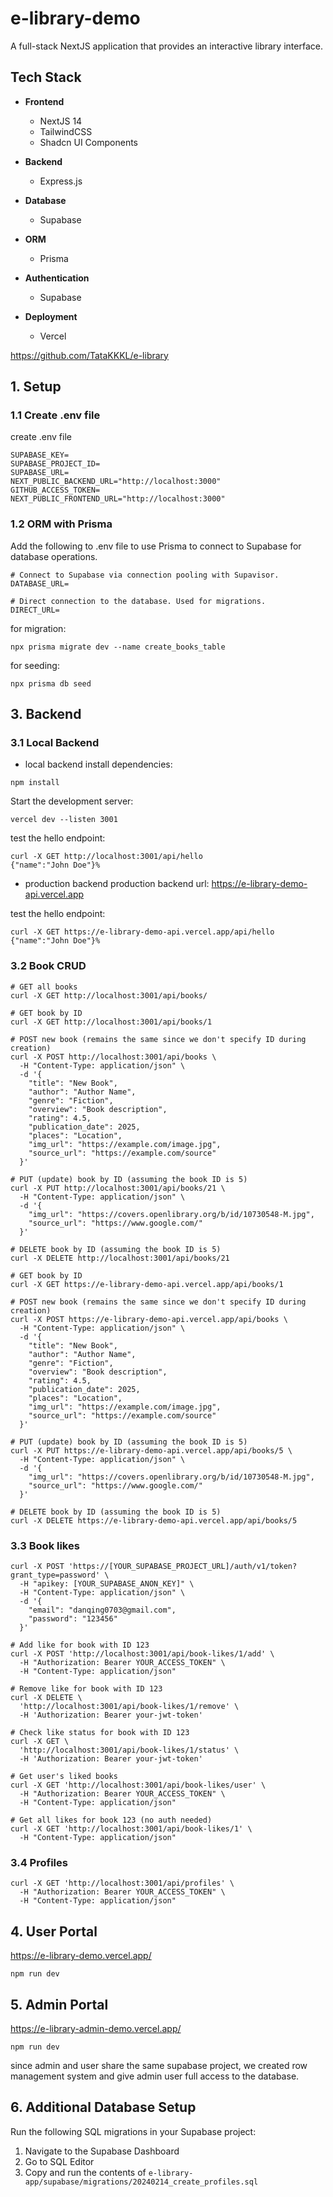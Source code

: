 # e-library-demo

A full-stack NextJS application that provides an interactive library interface.

## Tech Stack

- **Frontend**
  - NextJS 14
  - TailwindCSS
  - Shadcn UI Components

- **Backend**
  - Express.js

- **Database**
  - Supabase

- **ORM**
  - Prisma

- **Authentication**
  - Supabase

- **Deployment**
  - Vercel

https://github.com/TataKKKL/e-library

## 1. Setup

### 1.1 Create .env file

create .env file
```
SUPABASE_KEY=
SUPABASE_PROJECT_ID=
SUPABASE_URL=
NEXT_PUBLIC_BACKEND_URL="http://localhost:3000"
GITHUB_ACCESS_TOKEN=
NEXT_PUBLIC_FRONTEND_URL="http://localhost:3000"
```
### 1.2 ORM with Prisma
Add the following to .env file to use Prisma to connect to Supabase for database operations.
```
# Connect to Supabase via connection pooling with Supavisor.
DATABASE_URL=

# Direct connection to the database. Used for migrations.
DIRECT_URL=
```
for migration:
```
npx prisma migrate dev --name create_books_table
```
for seeding:
```
npx prisma db seed
```

## 3. Backend
### 3.1 Local Backend
* local backend
install dependencies:
```
npm install
```
Start the development server:
```
vercel dev --listen 3001
```
test the hello endpoint:
```
curl -X GET http://localhost:3001/api/hello
{"name":"John Doe"}%
```
* production backend
production backend url: https://e-library-demo-api.vercel.app

test the hello endpoint:
```
curl -X GET https://e-library-demo-api.vercel.app/api/hello
{"name":"John Doe"}%
```
### 3.2 Book CRUD
```
# GET all books
curl -X GET http://localhost:3001/api/books/

# GET book by ID
curl -X GET http://localhost:3001/api/books/1

# POST new book (remains the same since we don't specify ID during creation)
curl -X POST http://localhost:3001/api/books \
  -H "Content-Type: application/json" \
  -d '{
    "title": "New Book",
    "author": "Author Name",
    "genre": "Fiction",
    "overview": "Book description",
    "rating": 4.5,
    "publication_date": 2025,
    "places": "Location",
    "img_url": "https://example.com/image.jpg",
    "source_url": "https://example.com/source"
  }'

# PUT (update) book by ID (assuming the book ID is 5)
curl -X PUT http://localhost:3001/api/books/21 \
  -H "Content-Type: application/json" \
  -d '{
    "img_url": "https://covers.openlibrary.org/b/id/10730548-M.jpg",
    "source_url": "https://www.google.com/"
  }'

# DELETE book by ID (assuming the book ID is 5)
curl -X DELETE http://localhost:3001/api/books/21
```


```
# GET book by ID
curl -X GET https://e-library-demo-api.vercel.app/api/books/1

# POST new book (remains the same since we don't specify ID during creation)
curl -X POST https://e-library-demo-api.vercel.app/api/books \
  -H "Content-Type: application/json" \
  -d '{
    "title": "New Book",
    "author": "Author Name",
    "genre": "Fiction",
    "overview": "Book description",
    "rating": 4.5,
    "publication_date": 2025,
    "places": "Location",
    "img_url": "https://example.com/image.jpg",
    "source_url": "https://example.com/source"
  }'

# PUT (update) book by ID (assuming the book ID is 5)
curl -X PUT https://e-library-demo-api.vercel.app/api/books/5 \
  -H "Content-Type: application/json" \
  -d '{
    "img_url": "https://covers.openlibrary.org/b/id/10730548-M.jpg",
    "source_url": "https://www.google.com/"
  }'

# DELETE book by ID (assuming the book ID is 5)
curl -X DELETE https://e-library-demo-api.vercel.app/api/books/5
```

### 3.3 Book likes
```
curl -X POST 'https://[YOUR_SUPABASE_PROJECT_URL]/auth/v1/token?grant_type=password' \
  -H "apikey: [YOUR_SUPABASE_ANON_KEY]" \
  -H "Content-Type: application/json" \
  -d '{
    "email": "danqing0703@gmail.com",
    "password": "123456"
  }'

# Add like for book with ID 123
curl -X POST 'http://localhost:3001/api/book-likes/1/add' \
  -H "Authorization: Bearer YOUR_ACCESS_TOKEN" \
  -H "Content-Type: application/json"

# Remove like for book with ID 123
curl -X DELETE \
  'http://localhost:3001/api/book-likes/1/remove' \
  -H 'Authorization: Bearer your-jwt-token'

# Check like status for book with ID 123
curl -X GET \
  'http://localhost:3001/api/book-likes/1/status' \
  -H 'Authorization: Bearer your-jwt-token'

# Get user's liked books
curl -X GET 'http://localhost:3001/api/book-likes/user' \
  -H "Authorization: Bearer YOUR_ACCESS_TOKEN" \
  -H "Content-Type: application/json"

# Get all likes for book 123 (no auth needed)
curl -X GET 'http://localhost:3001/api/book-likes/1' \
  -H "Content-Type: application/json"

```

### 3.4 Profiles

```
curl -X GET 'http://localhost:3001/api/profiles' \
  -H "Authorization: Bearer YOUR_ACCESS_TOKEN" \
  -H "Content-Type: application/json"
```

## 4. User Portal
https://e-library-demo.vercel.app/

```
npm run dev
```

## 5. Admin Portal
https://e-library-admin-demo.vercel.app/

```
npm run dev
```
since admin and user share the same supabase project, we created row management system and give admin user full access to the database.

## 6. Additional Database Setup

Run the following SQL migrations in your Supabase project:

1. Navigate to the Supabase Dashboard
2. Go to SQL Editor
3. Copy and run the contents of `e-library-app/supabase/migrations/20240214_create_profiles.sql`


